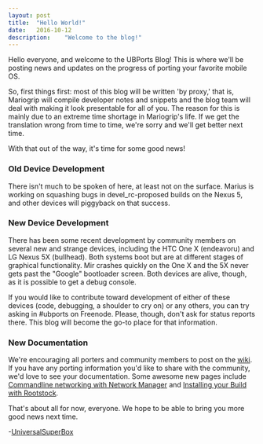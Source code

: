 ```yaml
---
layout: post
title:  "Hello World!"
date:   2016-10-12
description:	"Welcome to the blog!"
---
```


Hello everyone, and welcome to the UBPorts Blog! This is where we'll be posting news and updates on the progress of porting your favorite mobile OS.

So, first things first: most of this blog will be written 'by proxy,' that is, Mariogrip will compile developer notes and snippets and the blog team will deal with making it look presentable for all of you. The reason for this is mainly due to an extreme time shortage in Mariogrip's life. If we get the translation wrong from time to time, we're sorry and we'll get better next time.

With that out of the way, it's time for some good news!

### Old Device Development

There isn't much to be spoken of here, at least not on the surface. Marius is working on squashing bugs in devel_rc-proposed builds on the Nexus 5, and other devices will piggyback on that success.

### New Device Development

There has been some recent development by community members on several new and strange devices, including the HTC One X (endeavoru) and LG Nexus 5X (bullhead). Both systems boot but are at different stages of graphical functionality. Mir crashes quickly on the One X and the 5X never gets past the "Google" bootloader screen. Both devices are alive, though, as it is possible to get a debug console.

If you would like to contribute toward development of either of these devices (code, debugging, a shoulder to cry on) or any others, you can try asking in #ubports on Freenode. Please, though, don't ask for status reports there. This blog will become the go-to place for that information.

### New Documentation
We're encouraging all porters and community members to post on the [wiki](wiki.ubports.com). If you have any porting information you'd like to share with the community, we'd love to see your documentation. Some awesome new pages include [Commandline networking with Network Manager](https://wiki.ubports.com/wiki/Commandline-networking-with-Network-Manager) and [Installing your Build with Rootstock](https://wiki.ubports.com/wiki/Installing-Your-Build-With-Rootstock).

That's about all for now, everyone. We hope to be able to bring you more good news next time.

-[UniversalSuperBox](https://github.com/UniversalSuperBox)
